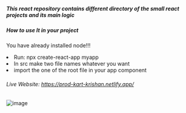 ##### This react repository contains different directory of the small react projects and its main logic
##### How to use It in your project
<p>You have already installed node!!!</p>
<li>Run: npx create-react-app myapp</li>
<li>In src make two file names whatever you want </li>
<li>import the one of the root file in your app component</li>

###### Live Website: https://prod-kart-krishan.netlify.app/
![image](https://github.com/krishangopalgupta/React-Projects/assets/92851713/43f16869-3240-4822-9fc0-d5598698d9de)
